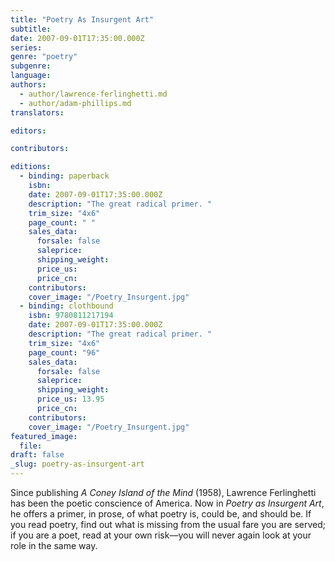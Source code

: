 ```yaml
---
title: "Poetry As Insurgent Art"
subtitle:
date: 2007-09-01T17:35:00.000Z
series:
genre: "poetry"
subgenre:
language:
authors:
  - author/lawrence-ferlinghetti.md
  - author/adam-phillips.md
translators:

editors:

contributors:

editions:
  - binding: paperback
    isbn:
    date: 2007-09-01T17:35:00.000Z
    description: "The great radical primer. "
    trim_size: "4x6"
    page_count: " "
    sales_data:
      forsale: false
      saleprice:
      shipping_weight:
      price_us:
      price_cn:
    contributors:
    cover_image: "/Poetry_Insurgent.jpg"
  - binding: clothbound
    isbn: 9780811217194
    date: 2007-09-01T17:35:00.000Z
    description: "The great radical primer. "
    trim_size: "4x6"
    page_count: "96"
    sales_data:
      forsale: false
      saleprice:
      shipping_weight:
      price_us: 13.95
      price_cn:
    contributors:
    cover_image: "/Poetry_Insurgent.jpg"
featured_image:
  file:
draft: false
_slug: poetry-as-insurgent-art
---
```


Since publishing _A Coney Island of the Mind_ (1958), Lawrence Ferlinghetti has been the poetic conscience of America. Now in _Poetry as Insurgent Art_, he offers a primer, in prose, of what poetry is, could be, and should be. If you read poetry, find out what is missing from the usual fare you are served; if you are a poet, read at your own risk––you will never again look at your role in the same way.

